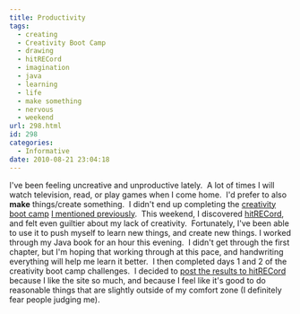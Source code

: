 ```yaml
---
title: Productivity
tags:
  - creating
  - Creativity Boot Camp
  - drawing
  - hitRECord
  - imagination
  - java
  - learning
  - life
  - make something
  - nervous
  - weekend
url: 298.html
id: 298
categories:
  - Informative
date: 2010-08-21 23:04:18
---
```


I've been feeling uncreative and unproductive lately.  A lot of times I will watch television, read, or play games when I come home.  I'd prefer to also **make** things/create something.  I didn't end up completing the [creativity boot camp](http://creativebootcamp.blogspot.com/) [I mentioned previously](http://astranoir.com/?p=227).  This weekend, I discovered [hitRECord](http://www.hitrecord.org), and felt even guiltier about my lack of creativity.  Fortunately, I've been able to use it to push myself to learn new things, and create new things. I worked through my Java book for an hour this evening.  I didn't get through the first chapter, but I'm hoping that working through at this pace, and handwriting everything will help me learn it better.  I then completed days 1 and 2 of the creativity boot camp challenges.  I decided to [post the results to hitRECord](http://www.hitrecord.org/users/astranoir) because I like the site so much, and because I feel like it's good to do reasonable things that are slightly outside of my comfort zone (I definitely fear people judging me).